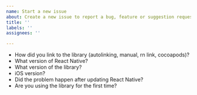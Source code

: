 ```yaml
---
name: Start a new issue
about: Create a new issue to report a bug, feature or suggestion requests.
title: ''
labels: ''
assignees: ''

---
```


- How did you link to the library (autolinking, manual, rn link, cocoapods)?
- What version of React Native?
- What version of the library?
- iOS version?
- Did the problem happen after updating React Native?
- Are you using the library for the first time?
